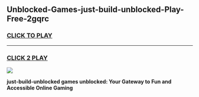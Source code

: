 
## Unblocked-Games-just-build-unblocked-Play-Free-2gqrc
<h3>
<a href="https://premium76.site?title=just-build-unblocked&ref=18A1">CLICK TO PLAY</a></h3>
<hr>

<h3>
<a href="https://premium76.site?title=just-build-unblocked&ref=18A1">CLICK 2 PLAY</a>
  
</h3>

<a href="https://premium76.site?title=just-build-unblocked&ref=18A1"><img src="https://clearcache.store/games.png"></a>


**just-build-unblocked games unblocked: Your Gateway to Fun and Accessible Online Gaming**
